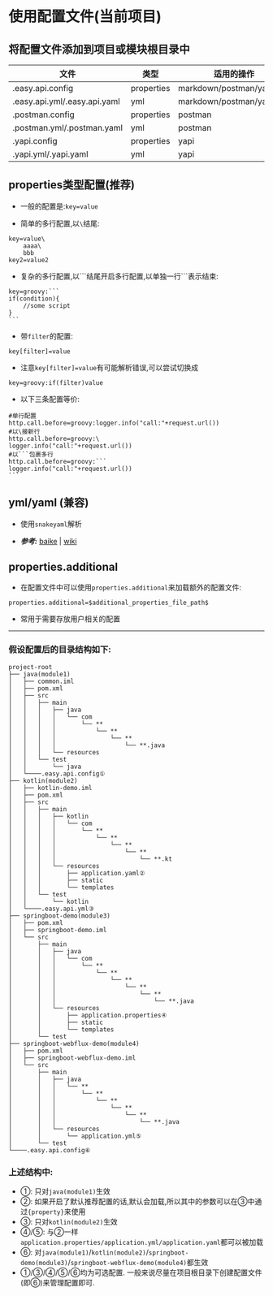 
# 使用配置文件(当前项目)

## 将配置文件添加到项目或模块根目录中

| 文件  |  类型  |  适用的操作  |
| ------------ | ------------ | ------------ |
| .easy.api.config | properties | markdown/postman/yapi/call |
| .easy.api.yml/.easy.api.yaml | yml | markdown/postman/yapi/call |
| .postman.config | properties | postman |
| .postman.yml/.postman.yaml | yml | postman |
| .yapi.config | properties | yapi |
| .yapi.yml/.yapi.yaml | yml | yapi |

## properties类型配置(推荐)

- 一般的配置是:`key=value`

- 简单的多行配置,以`\`结尾:
```
key=value\
    aaaa\
    bbb
key2=value2
```

- 复杂的多行配置,以\`\`\`结尾开启多行配置,以单独一行\`\`\`表示结束:
``````
key=groovy:```
if(condition){
    //some script
}
```
``````

- 带`filter`的配置:
```
key[filter]=value
```

- 注意`key[filter]=value`有可能解析错误,可以尝试切换成
```
key=groovy:if(filter)value
```

- 以下三条配置等价:
``````
#单行配置
http.call.before=groovy:logger.info("call:"+request.url())
#以\接新行
http.call.before=groovy:\
logger.info("call:"+request.url())
#以```包裹多行
http.call.before=groovy:```
logger.info("call:"+request.url())
```
``````

## yml/yaml (兼容)

- 使用`snakeyaml`解析

- ***参考:***
[baike](https://baike.baidu.com/item/YAML) | [wiki](https://en.wikipedia.org/wiki/YML)


## properties.additional

- 在配置文件中可以使用`properties.additional`来加载额外的配置文件:

```properties
properties.additional=$additional_properties_file_path$
```

- 常用于需要存放用户相关的配置

---

### 假设配置后的目录结构如下:

```
project-root
├── java(module1)
│   ├── common.iml
│   ├── pom.xml
│   ├── src
│   │   ├── main
│   │   │   ├── java
│   │   │   │   └── com
│   │   │   │       └── **
│   │   │   │           └── **
│   │   │   │               └── **
│   │   │   │                   └── **.java
│   │   │   └── resources
│   │   └── test
│   │       └── java
│   └────.easy.api.config①
├── kotlin(module2)
│   ├── kotlin-demo.iml
│   ├── pom.xml
│   ├── src
│   │   ├── main
│   │   │   ├── kotlin
│   │   │   │   └── com
│   │   │   │       └── **
│   │   │   │           └── **
│   │   │   │               └── **
│   │   │   │                   └── **
│   │   │   │                       └── **.kt
│   │   │   └── resources
│   │   │       ├── application.yaml②
│   │   │       ├── static
│   │   │       └── templates
│   │   └── test
│   │       └── kotlin
│   └────.easy.api.yml③
├── springboot-demo(module3)
│   ├── pom.xml
│   ├── springboot-demo.iml
│   └── src
│       ├── main
│       │   ├── java
│       │   │   └── com
│       │   │       └── **
│       │   │           └── **
│       │   │               └── **
│       │   │                   └── **
│       │   │                       └── **
│       │   │                           └── **.java
│       │   └── resources
│       │       ├── application.properties④
│       │       ├── static
│       │       └── templates
│       └── test
├── springboot-webflux-demo(module4)
│   ├── pom.xml
│   ├── springboot-webflux-demo.iml
│   └── src
│       ├── main
│       │   ├── java
│       │   │   └── **
│       │   │       └── **
│       │   │           └── **
│       │   │               └── **
│       │   │                   └── **
│       │   │                       └── **.java
│       │   └── resources
│       │       └── application.yml⑤
│       └── test
└────.easy.api.config⑥
```

### 上述结构中:

- ①: 只对`java(module1)`生效
- ②: 如果开启了默认推荐配置的话,默认会加载,所以其中的参数可以在③中通过`{property}`来使用
- ③: 只对`kotlin(module2)`生效
- ④/⑤: 与②一样`application.properties/application.yml/application.yaml`都可以被加载
- ⑥: 对`java(module1)`/`kotlin(module2)`/`springboot-demo(module3)`/`springboot-webflux-demo(module4)`都生效
- ①/③/④/⑤/⑥均为可选配置. 一般来说尽量在项目根目录下创建配置文件(即⑥)来管理配置即可.